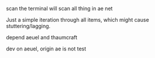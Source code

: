 scan the terminal will scan all thing in ae net

Just a simple iteration through all items, which might cause stuttering/lagging.



depend aeuel and thaumcraft



dev on aeuel, origin ae is not test
